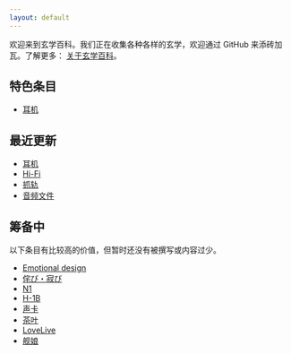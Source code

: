 ```yaml
---
layout: default
---
```


欢迎来到玄学百科。我们正在收集各种各样的玄学，欢迎通过 GitHub 来添砖加瓦。了解更多： [关于玄学百科](/wiki/关于玄学百科)。

## 特色条目

- [耳机](/wiki/耳机)

## 最近更新

- [耳机](/wiki/耳机)
- [Hi-Fi](/wiki/Hi-Fi)
- [抓轨](/wiki/抓轨)
- [音频文件](/wiki/音频文件)

## 筹备中

以下条目有比较高的价值，但暂时还没有被撰写或内容过少。

- [Emotional design](/wiki/Emotional-design)
- [侘び・寂び](/wiki/侘び・寂び)
- [N1](/wiki/N1)
- [H-1B](/wiki/H-1B)
- [声卡](/wiki/声卡)
- [茶叶](/wiki/茶叶)
- [LoveLive](/wiki/LoveLive)
- [舰娘](/wiki/舰娘)
